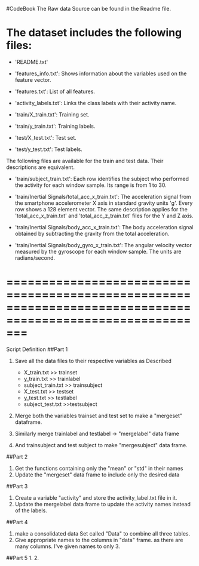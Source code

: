 #CodeBook
The Raw data Source can be found in the Readme file.

The dataset includes the following files:
=========================================

- 'README.txt'

- 'features_info.txt': Shows information about the variables used on the feature vector.

- 'features.txt': List of all features.

- 'activity_labels.txt': Links the class labels with their activity name.

- 'train/X_train.txt': Training set.

- 'train/y_train.txt': Training labels.

- 'test/X_test.txt': Test set.

- 'test/y_test.txt': Test labels.

The following files are available for the train and test data. Their descriptions are equivalent. 

- 'train/subject_train.txt': Each row identifies the subject who performed the activity for each window sample. Its range is from 1 to 30. 

- 'train/Inertial Signals/total_acc_x_train.txt': The acceleration signal from the smartphone accelerometer X axis in standard gravity units 'g'. Every row shows a 128 element vector. The same description applies for the 'total_acc_x_train.txt' and 'total_acc_z_train.txt' files for the Y and Z axis. 

- 'train/Inertial Signals/body_acc_x_train.txt': The body acceleration signal obtained by subtracting the gravity from the total acceleration. 

- 'train/Inertial Signals/body_gyro_x_train.txt': The angular velocity vector measured by the gyroscope for each window sample. The units are radians/second.

===========================================================================================================
=======================================================================================================================
Script Definition
##Part 1

1. Save all the data files to their respective variables as Described

   - X_train.txt   >> trainset
   - y_train.txt  >> trainlabel
   - subject_train.txt   >>  trainsubject
   - X_test.txt  >>  testset
   - y_test.txt  >> testlabel
   - subject_test.txt  >>testsubject
2. Merge both the variables trainset and test set to make a "mergeset" dataframe.
3. Similarly merge trainlabel and testlabel -> "mergelabel" data frame
4. And trainsubject and test subject to make "mergesubject" data frame.

##Part 2
 1. Get the functions containing only the "mean" or "std" in their names
 2. Update the "mergeset" data frame to include only the desired data

##Part 3
1. Create a variable "activity" and store the activity_label.txt file in it.
2. Update the mergelabel data frame to update the activity names instead of the labels.

##Part 4
1. make a consolidated data Set called "Data" to combine all three tables.
2. Give appropriate names to the columns in "data" frame. as there are many columns. I've given names to only 3.

##Part 5
1. 
2. 
